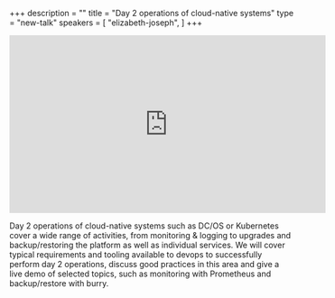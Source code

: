 +++
description = ""
title = "Day 2 operations of cloud-native systems"
type = "new-talk"
speakers = [
        "elizabeth-joseph",
]
+++
<iframe width="560" height="315" src="https://www.youtube-nocookie.com/embed/WCmdPm8GNps" frameborder="0" allowfullscreen></iframe>

Day 2 operations of cloud-native systems such as DC/OS or Kubernetes cover a wide range of activities, from monitoring & logging to upgrades and backup/restoring the platform as well as individual services. We will cover typical requirements and tooling available to devops to successfully perform day 2 operations, discuss good practices in this area and give a live demo of selected topics, such as monitoring with Prometheus and backup/restore with burry.